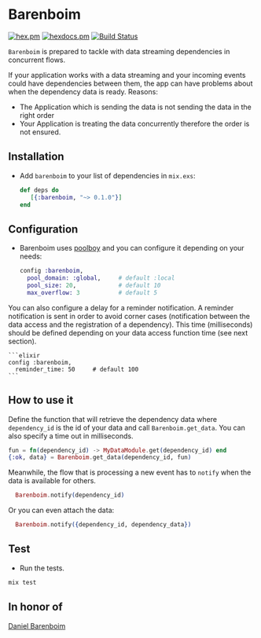 # Barenboim


[![hex.pm](https://img.shields.io/hexpm/v/barenboim.svg?style=flat-square)](https://hex.pm/packages/barenboim) [![hexdocs.pm](https://img.shields.io/badge/docs-latest-green.svg?style=flat-square)](https://hexdocs.pm/barenboim/) [![Build Status](https://travis-ci.org/mendrugory/barenboim.svg?branch=master)](https://travis-ci.org/mendrugory/barenboim)

 `Barenboim` is prepared to tackle with data streaming dependencies in concurrent flows.

  If your application works with a data streaming and your incoming events could have dependencies between them, the app can have problems about when the
  dependency data is ready. Reasons:
  * The Application which is sending the data is not sending the data in the right order
  * Your Application is treating the data concurrently therefore the order is not ensured.

## Installation
  * Add `barenboim` to your list of dependencies in `mix.exs`:

    ```elixir
    def deps do
       [{:barenboim, "~> 0.1.0"}]
    end
    ```
    
## Configuration    
  * Barenboim uses [poolboy](https://github.com/devinus/poolboy) and you can configure it depending on your needs:

    ```elixir
    config :barenboim,
      pool_domain: :global,     # default :local
      pool_size: 20,            # default 10
      max_overflow: 3           # default 5
    ```
    
  You can also configure a delay for a reminder notification. A reminder notification is sent in order to
  avoid corner cases (notification between the data access and the registration of a dependency). 
  This time (milliseconds) should be defined depending on your data access function time (see next section).
  
    ```elixir
    config :barenboim,
      reminder_time: 50     # default 100
    ```

## How to use it
  Define the function that will retrieve the dependency data where `dependency_id` is the id of your data
  and call `Barenboim.get_data`. You can also specify a time out in milliseconds.
  ```elixir
  fun = fn(dependency_id) -> MyDataModule.get(dependency_id) end
  {:ok, data} = Barenboim.get_data(dependency_id, fun)
  ```

  Meanwhile, the flow that is processing a new event has to `notify` when the data is available for others.
  ```elixir
    Barenboim.notify(dependency_id)
  ```
  Or you can even attach the data:
  ```elixir
    Barenboim.notify({dependency_id, dependency_data})
  ```
## Test
  * Run the tests.
  ```bash
  mix test 
  ```
  
## In honor of
  [Daniel Barenboim](https://en.wikipedia.org/wiki/Daniel_Barenboim)
  
  